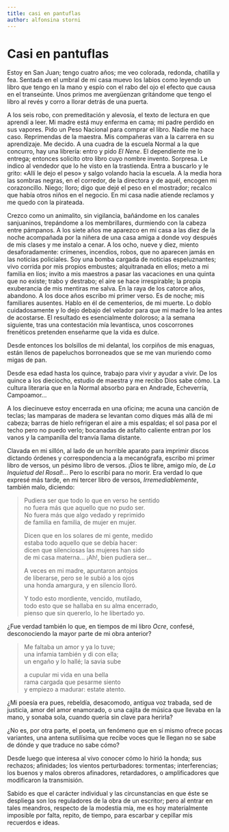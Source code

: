 ```yaml
---
title: casi en pantuflas
author: alfonsina storni
---
```


# Casi en pantuflas

Estoy en San Juan; tengo cuatro años; me veo colorada, redonda, chatilla y fea. Sentada en el umbral de mi casa muevo los labios como leyendo un libro que tengo en la mano y espío con el rabo del ojo el efecto que causa en el transeúnte. Unos primos me avergüenzan gritándome que tengo el libro al revés y corro a llorar detrás de una puerta.

A los seis robo, con premeditación y alevosía, el texto de lectura en que aprendí a leer. Mi madre está muy enferma en cama; mi padre perdido en sus vapores. Pido un Peso Nacional para comprar el libro. Nadie me hace caso. Reprimendas de la maestra. Mis compañeras van a la carrera en su aprendizaje. Me decido. A una cuadra de la escuela Normal a la que concurro, hay una librería: entro y pido *El Nene*. El dependiente me lo entrega; entonces solicito otro libro cuyo nombre invento. Sorpresa. Le indico al vendedor que lo he visto en la trastienda. Entra a buscarlo y le grito: &laquo;Allí le dejo el peso&raquo; y salgo volando hacia la escuela. A la media hora las sombras negras, en el corredor, de la directora y de aquél, encogen mi corazoncillo. Niego; lloro; digo que dejé el peso en el mostrador; recalco que había otros niños en el negocio. En mi casa nadie atiende reclamos y me quedo con la pirateada.

Crezco como un animalito, sin vigilancia, bañándome en los canales sanjuaninos, trepándome a los membrillares, durmiendo con la cabeza entre pámpanos. A los siete años me aparezco en mi casa a las diez de la noche acompañada por la niñera de una casa amiga a donde voy después de mis clases y me instalo a cenar.
A los ocho, nueve y diez, miento desaforadamente: crímenes, incendios, robos, que no aparecen jamás en las noticias policiales. Soy una bomba cargada de noticias espeluznantes; vivo corrida por mis propios embustes; alquitranada en ellos; meto a mi familia en líos; invito a mis maestros a pasar las vacaciones en una quinta que no existe; trabo y destrabo; el aire se hace irrespirable; la propia exuberancia de mis mentiras me salva. En la raya de los catorce años, abandono.
A los doce años escribo mi primer verso. Es de noche; mis familiares ausentes. Hablo en él de cementerios, de mi muerte. Lo doblo cuidadosamente y lo dejo debajo del velador para que mi madre lo lea antes de acostarse. El resultado es esencialmente doloroso; a la semana siguiente, tras una contestación mía levantisca, unos coscorrones frenéticos pretenden enseñarme que la vida es dulce.

Desde entonces los bolsillos de mi delantal, los corpiños de mis enaguas, están llenos de papeluchos borroneados que se me van muriendo como migas de pan.

Desde esa edad hasta los quince, trabajo para vivir y ayudar a vivir. De los quince a los dieciocho, estudio de maestra y me recibo Dios sabe cómo. La cultura literaria que en la Normal absorbo para en Andrade, Echeverría, Campoamor...

A los diecinueve estoy encerrada en una oficina; me acuna una canción de teclas; las mamparas de madera se levantan como diques más allá de mi cabeza; barras de hielo refrigeran el aire a mis espaldas; el sol pasa por el techo pero no puedo verlo; bocanadas de asfalto caliente entran por los vanos y la campanilla del tranvía llama distante.

Clavada en mi sillón, al lado de un horrible aparato para imprimir discos dictando órdenes y correspondencia a la mecanógrafa, escribo mi primer libro de versos, un pésimo libro de versos. ¡Dios te libre, amigo mío, de *La Inquietud del Rosal*!... Pero lo escribí para no morir.
Era verdad lo que expresé más tarde, en mi tercer libro de versos, *Irremediablemente*, también malo, diciendo:

>Pudiera ser que todo lo que en verso he sentido  
>no fuera más que aquello que no pudo ser.  
>No fuera más que algo vedado y reprimido  
>de familia en familia, de mujer en mujer.  
>
>Dicen que en los solares de mi gente, medido  
>estaba todo aquello que se debía hacer:  
>dicen que silenciosas las mujeres han sido  
>de mi casa materna... ¡Ah!, bien pudiera ser...  
>
>A veces en mi madre, apuntaron antojos  
>de liberarse, pero se le subió a los ojos  
>una honda amargura, y en silencio lloró.  
>
>Y todo esto mordiente, vencido, mutilado,  
>todo esto que se hallaba en su alma encerrado,  
>pienso que sin quererlo, lo he libertado yo.  

¿Fue verdad también lo que, en tiempos de mi libro *Ocre*, confesé, desconociendo la mayor parte de mi obra anterior?

>Me faltaba un amor y ya lo tuve;  
>una infamia también y di con ella;  
>un engaño y lo hallé; la savia sube  
>
>a cupular mi vida en una bella  
>rama cargada que pesarme siento  
>y empiezo a madurar: estate atento.

¿Mi poesía era pues, rebeldía, desacomodo, antigua voz trabada, sed de justicia, amor del amor enamorado, o una cajita de música que llevaba en la mano, y sonaba sola, cuando quería sin clave para herirla?  

¿No es, por otra parte, el poeta, un fenómeno que en sí mismo ofrece pocas variantes, una antena sutilísima que recibe voces que le llegan no se sabe de dónde y que traduce no sabe cómo?  

Desde luego que interesa al vivo conocer cómo lo hirió la honda; sus rechazos; afinidades; los vientos perturbadores: tormentas; interferencias; los buenos y malos obreros afinadores, retardadores, o amplificadores que modificaron la transmisión.  

Sabido es que el carácter individual y las circunstancias en que éste se despliega son los reguladores de la obra de un escritor; pero al entrar en tales meandros, respecto de la modestia mía, me es hoy materialmente imposible por falta, repito, de tiempo, para escarbar y cepillar mis recuerdos e ideas.
